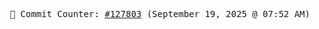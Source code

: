 <p align="center">
    <samp>
        📮 Commit Counter: <a href="https://github.com/Javascript-void0/Javascript-void0/commits/main">#127803</a> (September 19, 2025 @ 07:52 AM)
    </samp>
</p>